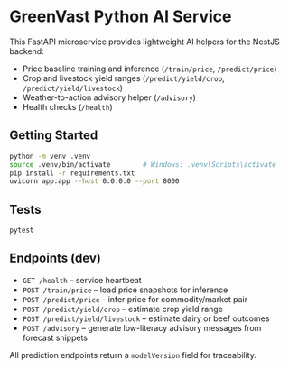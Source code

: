 # GreenVast Python AI Service

This FastAPI microservice provides lightweight AI helpers for the NestJS backend:

- Price baseline training and inference (`/train/price`, `/predict/price`)
- Crop and livestock yield ranges (`/predict/yield/crop`, `/predict/yield/livestock`)
- Weather-to-action advisory helper (`/advisory`)
- Health checks (`/health`)

## Getting Started

```bash
python -m venv .venv
source .venv/bin/activate        # Windows: .venv\Scripts\activate
pip install -r requirements.txt
uvicorn app:app --host 0.0.0.0 --port 8000
```

## Tests

```bash
pytest
```

## Endpoints (dev)

- `GET /health` – service heartbeat
- `POST /train/price` – load price snapshots for inference
- `POST /predict/price` – infer price for commodity/market pair
- `POST /predict/yield/crop` – estimate crop yield range
- `POST /predict/yield/livestock` – estimate dairy or beef outcomes
- `POST /advisory` – generate low-literacy advisory messages from forecast snippets

All prediction endpoints return a `modelVersion` field for traceability.
